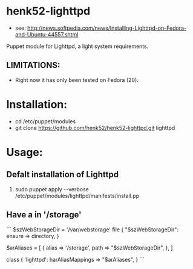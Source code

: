 henk52-lighttpd
===============

* see: http://news.softpedia.com/news/Installing-Lighttpd-on-Fedora-and-Ubuntu-44557.shtml

Puppet module for Lighttpd, a light system requirements.


## LIMITATIONS:
* Right now it has only been tested on Fedora (20).


# Installation:
* cd /etc/puppet/modules
* git clone https://github.com/henk52/henk52-lighttpd.git lighttpd


# Usage:

## Defalt installation of Lighttpd

1. sudo puppet apply --verbose /etc/puppet/modules/lighttpd/manifests/install.pp


## Have a in '/storage'

´´´
$szWebStorageDir = '/var/webstorage'
file { "$szWebStorageDir":
  ensure => directory,
}

$arAliases = [
  { 
    alias => '/storage',
    path  => "$szWebStorageDir",
  },
]

class { 'lighttpd':
  harAliasMappings => "$arAliases",
}
´´´

